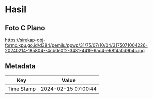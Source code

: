 # Hasil

## Foto C Plano

https://sirekap-obj-formc.kpu.go.id/d384/pemilu/ppwp/31/75/07/10/04/3175071004226-20240214-185804--4cb0e0f2-3481-4419-9ac4-e68f4a0d9b4c.jpg


## Metadata

| Key        | Value               |
| ---------- | ------------------- |
| Time Stamp | 2024-02-15 07:00:44 |



